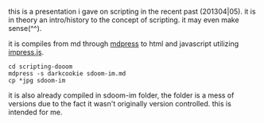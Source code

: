 this is a presentation i gave on scripting in the
recent past (201304|05). it is in theory an
intro/history to the concept of scripting. it may
even make sense(^^).

it is compiles from md through [mdpress][1] to
html and javascript utilizing [impress.js][2].

    cd scripting-dooom
    mdpress -s darkcookie sdoom-im.md
    cp *jpg sdoom-im

it is also already compiled in sdoom-im folder,
the folder is a mess of versions due to the fact
it wasn't originally version controlled. this is
intended for me.

[1]:https://github.com/egonSchiele/mdpress
[2]:https://github.com/bartaz/impress.js/